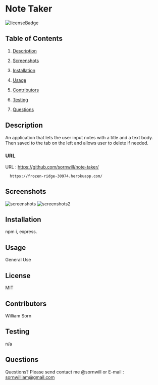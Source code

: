   
# Note Taker
![licenseBadge](https://img.shields.io/badge/license-MIT-brightgreen)
## Table of Contents 
1. [Description](#description)

2. [Screenshots](#screenshots)

3. [Installation](#installation)

4. [Usage](#usage)

5. [Contributors](#contributors)

6. [Testing](#testing)

7. [Questions](#questions)

    
## Description 
An application that lets the user input notes with a title and a text body. Then saved to the tab on the left and allows user to delete if needed.

### URL
URL : https://github.com/sornwill/note-taker/


      https://frozen-ridge-30974.herokuapp.com/

## Screenshots
![screenshots](/assets/img/screen1.jpg)
![screenshots2](/assets/img/screen2.jpg)
    
## Installation
npm i, express. 
    
## Usage
General Use 
    
## License
MIT 
    
## Contributors
William Sorn 
    
## Testing
n/a 
      
## Questions
Questions? Please send contact me @sornwill or E-mail : sornwilliam@gmail.com
      
